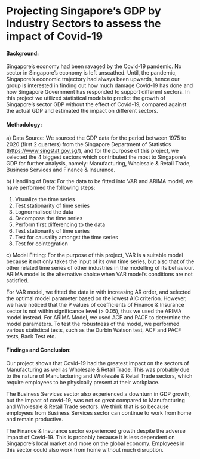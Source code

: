 # Projecting Singapore’s GDP by Industry Sectors to assess the impact of Covid-19

#### Background: 
Singapore’s economy had been ravaged by the Covid-19 pandemic. No sector in Singapore’s economy is left unscathed. Until, the pandemic, Singapore’s economic trajectory had always been upwards, hence our group is interested in finding out how much damage Covid-19 has done and how Singapore Government has responded to support different sectors. In this project we utilized statistical models to predict the growth of Singapore’s sector GDP without the effect of Covid-19, compared against the actual GDP and estimated the impact on different sectors.
#### Methodology:

a)	Data Source:
We sourced the GDP data for the period between 1975 to 2020 (first 2 quarters) from the Singapore Department of Statistics (https://www.singstat.gov.sg/), and for the purpose of this project, we selected the 4 biggest sectors which contributed the most to Singapore’s GDP for further analysis, namely: Manufacturing, Wholesale & Retail Trade, Business Services and Finance & Insurance. 


b)	Handling of Data:
For the data to be fitted into VAR and ARIMA model, we have performed the following steps:
1.	Visualize the time series
2.	Test stationarity of time series
3.	Lognormalised the data
4.	Decompose the time series
5.	Perform first differencing to the data
6.	Test stationarity of time series
7.	Test for causality amongst the time series
8.	Test for cointegration

c)	Model Fitting:
For the purpose of this project, VAR is a suitable model because it not only takes the input of its own time series, but also that of the other related time series of other industries in the modelling of its behaviour. ARIMA model is the alternative choice when VAR model’s conditions are not satisfied.

For VAR model, we fitted the data in with increasing AR order, and selected the optimal model parameter based on the lowest AIC criterion. However, we have noticed that the P values of coefficients of Finance & Insurance sector is not within significance level (> 0.05), thus we used the ARIMA model instead. For ARIMA Model, we used ACF and PACF to determine the model parameters. To test the robustness of the model, we performed various statistical tests, such as the Durbin Watson test, ACF and PACF tests, Back Test etc. 


#### Findings and Conclusion:
Our project shows that Covid-19 had the greatest impact on the sectors of Manufacturing as well as Wholesale & Retail Trade. This was probably due to the nature of Manufacturing and Wholesale & Retail Trade sectors, which require employees to be physically present at their workplace.

The Business Services sector also experienced a downturn in GDP growth, but the impact of covid-19, was not so great compared to Manufacturing and Wholesale & Retail Trade sectors. We think that is so because employees from Business Services sector can continue to work from home and remain productive.

The Finance & Insurance sector experienced growth despite the adverse impact of Covid-19. This is probably because it is less dependent on Singapore’s local market and more on the global economy. Employees in this sector could also work from home without much disruption.





